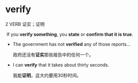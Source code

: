 # verify

2  VERB 证实；证明

​	If you **verify something**, you **state** or **confirm that it is true**.

- The government has not **verified** any of those reports...

  政府还没有**证实**那些报告中的任何一个。

- I can **verify** that it takes about thirty seconds.

  我能**证明**，这大约要用30秒时间。


